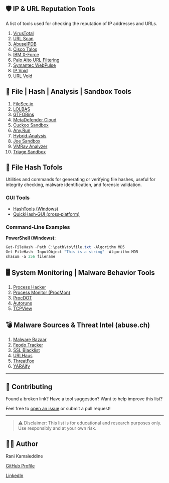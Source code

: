 ## 🛡️ IP & URL Reputation Tools

A list of tools used for checking the reputation of IP addresses and URLs.

1. [VirusTotal](https://www.virustotal.com)
2. [URL Scan](https://urlscan.io)
3. [AbuseIPDB](https://abuseipdb.com)
4. [Cisco Talos](https://talosintelligence.com)
5. [IBM X-Force](https://exchange.xforce.ibmcloud.com)
6. [Palo Alto URL Filtering](https://urlfiltering.paloaltonetworks.com)
7. [Symantec WebPulse](https://sitereview.broadcom.com)
8. [IP Void](https://ipvoid.com)
9. [URL Void](https://urlvoid.com)


## 📁 File | Hash | Analysis | Sandbox Tools

1. [FileSec.io](https://filesec.io/)  
2. [LOLBAS](https://lolbas-project.github.io)  
3. [GTFOBins](https://gtfobins.github.io)  
4. [MetaDefender Cloud](https://metadefender.com/)  
5. [Cuckoo Sandbox](https://cuckoosandbox.org)  
6. [Any.Run](https://any.run)  
7. [Hybrid-Analysis](https://www.hybrid-analysis.com)  
8. [Joe Sandbox](https://www.joesandbox.com)  
9. [VMRay Analyzer](https://www.vmray.com)  
10. [Triage Sandbox](https://tria.ge)


## 🔐 File Hash Tofols

Utilities and commands for generating or verifying file hashes, useful for integrity checking, malware identification, and forensic validation.

### GUI Tools

- [HashTools (Windows)](https://www.binaryfortress.com/HashTools/)
- [QuickHash‑GUI (cross‑platform)](https://www.quickhash‑gui.org/)

### Command-Line Examples

**PowerShell (Windows):**
```powershell
Get-FileHash -Path C:\path\to\file.txt -Algorithm MD5
Get-FileHash -InputObject "This is a string" -Algorithm MD5
shasum -a 256 filename
```

## 🖥️ System Monitoring | Malware Behavior Tools

1. [Process Hacker](https://processhacker.sourceforge.io/)
2. [Process Monitor (ProcMon)](https://learn.microsoft.com/en-us/sysinternals/downloads/procmon)
3. [ProcDOT](https://procdot.com/)
4. [Autoruns](https://learn.microsoft.com/en-us/sysinternals/downloads/autoruns)
5. [TCPView](https://learn.microsoft.com/en-us/sysinternals/downloads/tcpview)

## 💣 Malware Sources & Threat Intel (abuse.ch)

1. [Malware Bazaar](https://bazaar.abuse.ch/)
2. [Feodo Tracker](https://feodotracker.abuse.ch/)
3. [SSL Blacklist](https://sslbl.abuse.ch/)
4. [URLHaus](https://urlhaus.abuse.ch/)  
5. [ThreatFox](https://threatfox.abuse.ch/)   
6. [YARAify](https://yaraify.abuse.ch/)

---

## 🤝 Contributing

Found a broken link? Have a tool suggestion? Want to help improve this list?

Feel free to [open an issue](https://github.com/0xpynge/cyber-toolkit/issues) or submit a pull request!

---

> ⚠️ Disclaimer: This list is for educational and research purposes only. Use responsibly and at your own risk.

## 🧑‍💻 Author

Rani Kamaleddine

[GitHub Profile](https://github.com/0xpynge)

[LinkedIn](https://www.linkedin.com/in/rani-kamaleddine)
